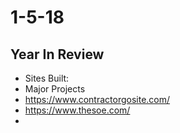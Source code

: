# 1-5-18 

## Year In Review

- Sites Built: 
- Major Projects
 - https://www.contractorgosite.com/
 - https://www.thesoe.com/
 - 
